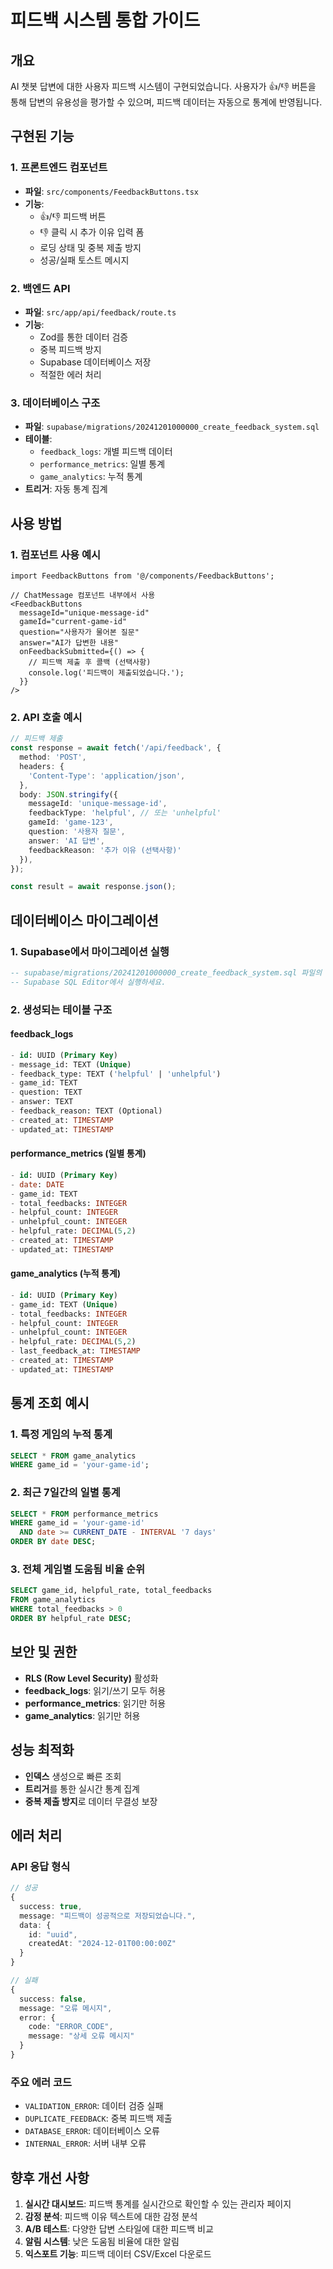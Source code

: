 # 피드백 시스템 통합 가이드

## 개요
AI 챗봇 답변에 대한 사용자 피드백 시스템이 구현되었습니다. 사용자가 👍/👎 버튼을 통해 답변의 유용성을 평가할 수 있으며, 피드백 데이터는 자동으로 통계에 반영됩니다.

## 구현된 기능

### 1. 프론트엔드 컴포넌트
- **파일**: `src/components/FeedbackButtons.tsx`
- **기능**: 
  - 👍/👎 피드백 버튼
  - 👎 클릭 시 추가 이유 입력 폼
  - 로딩 상태 및 중복 제출 방지
  - 성공/실패 토스트 메시지

### 2. 백엔드 API
- **파일**: `src/app/api/feedback/route.ts`
- **기능**:
  - Zod를 통한 데이터 검증
  - 중복 피드백 방지
  - Supabase 데이터베이스 저장
  - 적절한 에러 처리

### 3. 데이터베이스 구조
- **파일**: `supabase/migrations/20241201000000_create_feedback_system.sql`
- **테이블**:
  - `feedback_logs`: 개별 피드백 데이터
  - `performance_metrics`: 일별 통계
  - `game_analytics`: 누적 통계
- **트리거**: 자동 통계 집계

## 사용 방법

### 1. 컴포넌트 사용 예시

```tsx
import FeedbackButtons from '@/components/FeedbackButtons';

// ChatMessage 컴포넌트 내부에서 사용
<FeedbackButtons
  messageId="unique-message-id"
  gameId="current-game-id"
  question="사용자가 물어본 질문"
  answer="AI가 답변한 내용"
  onFeedbackSubmitted={() => {
    // 피드백 제출 후 콜백 (선택사항)
    console.log('피드백이 제출되었습니다.');
  }}
/>
```

### 2. API 호출 예시

```typescript
// 피드백 제출
const response = await fetch('/api/feedback', {
  method: 'POST',
  headers: {
    'Content-Type': 'application/json',
  },
  body: JSON.stringify({
    messageId: 'unique-message-id',
    feedbackType: 'helpful', // 또는 'unhelpful'
    gameId: 'game-123',
    question: '사용자 질문',
    answer: 'AI 답변',
    feedbackReason: '추가 이유 (선택사항)'
  }),
});

const result = await response.json();
```

## 데이터베이스 마이그레이션

### 1. Supabase에서 마이그레이션 실행

```sql
-- supabase/migrations/20241201000000_create_feedback_system.sql 파일의 내용을
-- Supabase SQL Editor에서 실행하세요.
```

### 2. 생성되는 테이블 구조

#### feedback_logs
```sql
- id: UUID (Primary Key)
- message_id: TEXT (Unique)
- feedback_type: TEXT ('helpful' | 'unhelpful')
- game_id: TEXT
- question: TEXT
- answer: TEXT
- feedback_reason: TEXT (Optional)
- created_at: TIMESTAMP
- updated_at: TIMESTAMP
```

#### performance_metrics (일별 통계)
```sql
- id: UUID (Primary Key)
- date: DATE
- game_id: TEXT
- total_feedbacks: INTEGER
- helpful_count: INTEGER
- unhelpful_count: INTEGER
- helpful_rate: DECIMAL(5,2)
- created_at: TIMESTAMP
- updated_at: TIMESTAMP
```

#### game_analytics (누적 통계)
```sql
- id: UUID (Primary Key)
- game_id: TEXT (Unique)
- total_feedbacks: INTEGER
- helpful_count: INTEGER
- unhelpful_count: INTEGER
- helpful_rate: DECIMAL(5,2)
- last_feedback_at: TIMESTAMP
- created_at: TIMESTAMP
- updated_at: TIMESTAMP
```

## 통계 조회 예시

### 1. 특정 게임의 누적 통계
```sql
SELECT * FROM game_analytics 
WHERE game_id = 'your-game-id';
```

### 2. 최근 7일간의 일별 통계
```sql
SELECT * FROM performance_metrics 
WHERE game_id = 'your-game-id' 
  AND date >= CURRENT_DATE - INTERVAL '7 days'
ORDER BY date DESC;
```

### 3. 전체 게임별 도움됨 비율 순위
```sql
SELECT game_id, helpful_rate, total_feedbacks 
FROM game_analytics 
WHERE total_feedbacks > 0
ORDER BY helpful_rate DESC;
```

## 보안 및 권한

- **RLS (Row Level Security)** 활성화
- **feedback_logs**: 읽기/쓰기 모두 허용
- **performance_metrics**: 읽기만 허용
- **game_analytics**: 읽기만 허용

## 성능 최적화

- **인덱스** 생성으로 빠른 조회
- **트리거**를 통한 실시간 통계 집계
- **중복 제출 방지**로 데이터 무결성 보장

## 에러 처리

### API 응답 형식
```typescript
// 성공
{
  success: true,
  message: "피드백이 성공적으로 저장되었습니다.",
  data: {
    id: "uuid",
    createdAt: "2024-12-01T00:00:00Z"
  }
}

// 실패
{
  success: false,
  message: "오류 메시지",
  error: {
    code: "ERROR_CODE",
    message: "상세 오류 메시지"
  }
}
```

### 주요 에러 코드
- `VALIDATION_ERROR`: 데이터 검증 실패
- `DUPLICATE_FEEDBACK`: 중복 피드백 제출
- `DATABASE_ERROR`: 데이터베이스 오류
- `INTERNAL_ERROR`: 서버 내부 오류

## 향후 개선 사항

1. **실시간 대시보드**: 피드백 통계를 실시간으로 확인할 수 있는 관리자 페이지
2. **감정 분석**: 피드백 이유 텍스트에 대한 감정 분석
3. **A/B 테스트**: 다양한 답변 스타일에 대한 피드백 비교
4. **알림 시스템**: 낮은 도움됨 비율에 대한 알림
5. **익스포트 기능**: 피드백 데이터 CSV/Excel 다운로드 